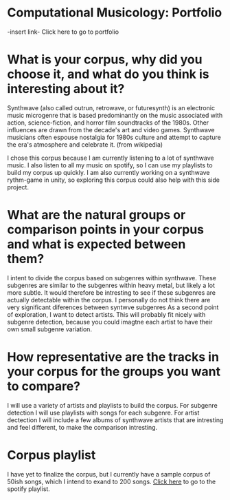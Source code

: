 # Computational Musicology: Portfolio

-insert link- Click here to go to portfolio

# What is your corpus, why did you choose it, and what do you think is interesting about it?
  
  Synthwave (also called outrun, retrowave, or futuresynth) is an electronic music microgenre that is based predominantly on the music associated with action, science-fiction, and horror film soundtracks of the 1980s. Other influences are drawn from the decade's art and video games. Synthwave musicians often espouse nostalgia for 1980s culture and attempt to capture the era's atmosphere and celebrate it. (from wikipedia)
  
  I  chose this corpus because I am currently listening to a lot of synthwave music. I also listen to all my music on spotify, so I can use my playlists to build my corpus up quickly. I am also currently working on a synthwave rythm-game in unity, so exploring this corpus could also help with this side project.

  # What are the natural groups or comparison points in your corpus and what is expected between them?
  
  I intent to divide the corpus based on subgenres within synthwave. These subgenres are similar to the subgenres within heavy metal, but likely a lot more subtle. It would therefore be intresting to see if these subgenres are actually detectable within the corpus. I personally do not think there are very significant diferences between syntwve subgenres As a second point of exploration, I want to detect artists. This will probably fit nicely with subgenre detection, because you could imagtne each artist to have their own small subgenre variation.
  
  # How representative are the tracks in your corpus for the groups you want to compare?
  
  I will use a variety of artists and playlists to build the corpus. For subgenre detection I will use playlists with songs for each subgenre. For artist dectection I will include a few albums of synthwave artists that are intresting and feel different, to make the comparison intresting.

# Corpus playlist

  I have yet to finalize the corpus, but I currently have a sample corpus of 50ish songs, which I intend to exand to 200 songs. [Click here](https://open.spotify.com/playlist/58spcwLelMvMpKvObWuwbN?si=df0538d83591480c) to go to the spotify playlist.
